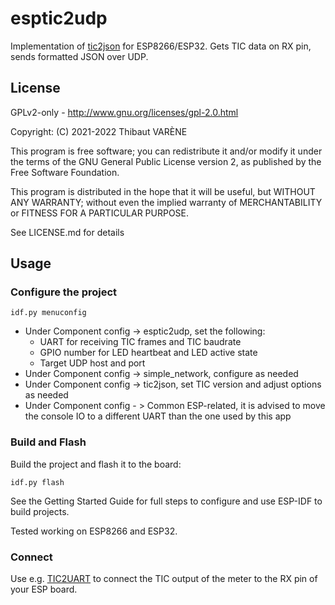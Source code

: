 # esptic2udp

Implementation of [tic2json](http://hacks.slashdirt.org/sw/tic2json/) for ESP8266/ESP32.
Gets TIC data on RX pin, sends formatted JSON over UDP.

## License

GPLv2-only - http://www.gnu.org/licenses/gpl-2.0.html

Copyright: (C) 2021-2022 Thibaut VARÈNE

This program is free software; you can redistribute it and/or
modify it under the terms of the GNU General Public License version 2,
as published by the Free Software Foundation.

This program is distributed in the hope that it will be useful, but WITHOUT ANY WARRANTY;
without even the implied warranty of MERCHANTABILITY or FITNESS FOR A PARTICULAR PURPOSE.

See LICENSE.md for details

## Usage

### Configure the project

`idf.py menuconfig`

* Under Component config -> esptic2udp, set the following:
  * UART for receiving TIC frames and TIC baudrate
  * GPIO number for LED heartbeat and LED active state
  * Target UDP host and port
* Under Component config -> simple_network, configure as needed
* Under Component config -> tic2json, set TIC version and adjust options as needed
* Under Component config - > Common ESP-related, it is advised to move the console IO to a different UART than the one used by this app

### Build and Flash

Build the project and flash it to the board:

`idf.py flash`

See the Getting Started Guide for full steps to configure and use ESP-IDF to build projects.

Tested working on ESP8266 and ESP32.

### Connect

Use e.g. [TIC2UART](http://hacks.slashdirt.org/hw/tic2uart/) to connect the TIC output of the meter to the RX pin of your ESP board.
